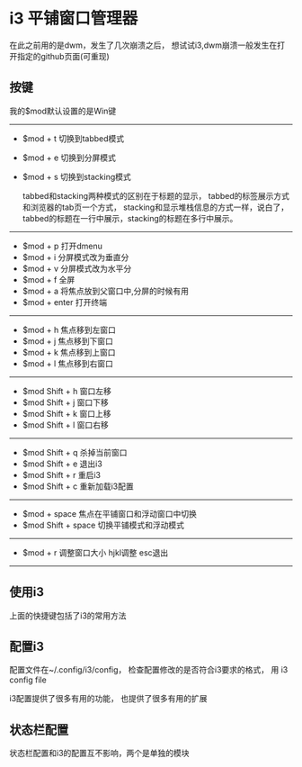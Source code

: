 # i3 平铺窗口管理器
  在此之前用的是dwm，发生了几次崩溃之后，
想试试i3,dwm崩溃一般发生在打开指定的github页面(可重现)

## 按键
  我的$mod默认设置的是Win键

---
- $mod + t 切换到tabbed模式
- $mod + e 切换到分屏模式
- $mod + s 切换到stacking模式

  tabbed和stacking两种模式的区别在于标题的显示，
tabbed的标签展示方式和浏览器的tab页一个方式，
stacking和显示堆栈信息的方式一样，说白了，
tabbed的标题在一行中展示，stacking的标题在多行中展示。

---
- $mod + p 打开dmenu
- $mod + i 分屏模式改为垂直分
- $mod + v 分屏模式改为水平分
- $mod + f 全屏
- $mod + a 将焦点放到父窗口中,分屏的时候有用
- $mod + enter 打开终端

---
- $mod + h 焦点移到左窗口
- $mod + j 焦点移到下窗口
- $mod + k 焦点移到上窗口
- $mod + l 焦点移到右窗口

---
- $mod Shift + h 窗口左移
- $mod Shift + j 窗口下移
- $mod Shift + k 窗口上移
- $mod Shift + l 窗口右移

---
- $mod Shift + q 杀掉当前窗口
- $mod Shift + e 退出i3
- $mod Shift + r 重启i3
- $mod Shift + c 重新加载i3配置

---
- $mod + space 焦点在平铺窗口和浮动窗口中切换
- $mod Shift + space 切换平铺模式和浮动模式

---
- $mod + r 调整窗口大小 hjkl调整 esc退出

---

## 使用i3
  上面的快捷键包括了i3的常用方法

## 配置i3
  配置文件在~/.config/i3/config，
检查配置修改的是否符合i3要求的格式，
用 i3 config file

  i3配置提供了很多有用的功能，
也提供了很多有用的扩展

## 状态栏配置
  状态栏配置和i3的配置互不影响，两个是单独的模块


